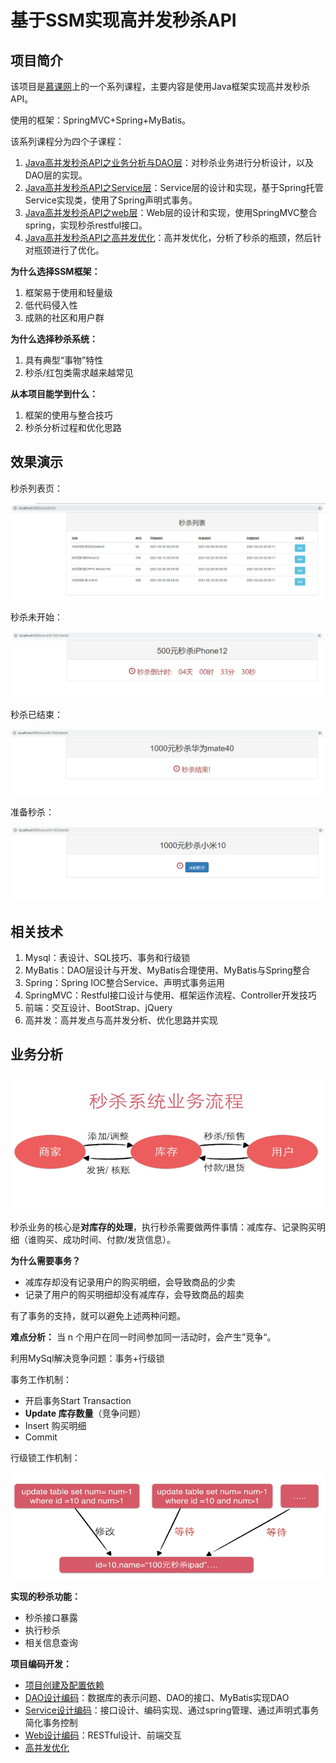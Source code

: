 # 基于SSM实现高并发秒杀API

## 项目简介

该项目是[慕课网](https://www.imooc.com/)上的一个系列课程，主要内容是使用Java框架实现高并发秒杀API。

使用的框架：SpringMVC+Spring+MyBatis。

该系列课程分为四个子课程：

1. [Java高并发秒杀API之业务分析与DAO层](https://www.imooc.com/view/587)：对秒杀业务进行分析设计，以及DAO层的实现。
2. [Java高并发秒杀API之Service层](https://www.imooc.com/view/631)：Service层的设计和实现，基于Spring托管Service实现类，使用了Spring声明式事务。
3. [Java高并发秒杀API之web层](https://www.imooc.com/view/630)：Web层的设计和实现，使用SpringMVC整合spring，实现秒杀restful接⼝。
4. [Java高并发秒杀API之高并发优化](https://www.imooc.com/view/632)：高并发优化，分析了秒杀的瓶颈，然后针对瓶颈进行了优化。

**为什么选择SSM框架：**

1. 框架易于使用和轻量级
2. 低代码侵入性
3. 成熟的社区和用户群

**为什么选择秒杀系统：**

1. 具有典型“事物”特性
2. 秒杀/红包类需求越来越常见

**从本项目能学到什么：**

1. 框架的使用与整合技巧
2. 秒杀分析过程和优化思路



## 效果演示

秒杀列表页：

![list](./figure/list.png)

秒杀未开始：

![countdown](./figure/countdown.png)

秒杀已结束：

![end](./figure/end.png)

准备秒杀：

![start](./figure/start.png)



## 相关技术

1. Mysql：表设计、SQL技巧、事务和行级锁
2. MyBatis：DAO层设计与开发、MyBatis合理使用、MyBatis与Spring整合
3. Spring：Spring IOC整合Service、声明式事务运用
4. SpringMVC：Restful接口设计与使用、框架运作流程、Controller开发技巧
5. 前端：交互设计、BootStrap、jQuery
6. 高并发：高并发点与高并发分析、优化思路并实现



## 业务分析

<img src="./figure/system.png" alt="system" style="zoom:80%;" />

秒杀业务的核心是**对库存的处理**，执行秒杀需要做两件事情：减库存、记录购买明细（谁购买、成功时间、付款/发货信息）。

**为什么需要事务？**

* 减库存却没有记录用户的购买明细，会导致商品的少卖
* 记录了用户的购买明细却没有减库存，会导致商品的超卖

有了事务的支持，就可以避免上述两种问题。

**难点分析：**
当 n 个用户在同一时间参加同一活动时，会产生”竞争“。

利用MySql解决竞争问题：事务+行级锁

事务工作机制：

* 开启事务Start Transaction
* **Update 库存数量**（竞争问题）
* Insert 购买明细
* Commit

行级锁工作机制：

<img src="./figure/rowlock.png" alt="rowlock" style="zoom:80%;" />

**实现的秒杀功能：**

* 秒杀接口暴露
* 执行秒杀
* 相关信息查询

**项目编码开发：**

* [项目创建及配置依赖](./notes/0_init.md)
* [DAO设计编码](./notes/1_DAO.md)：数据库的表示问题、DAO的接口、MyBatis实现DAO
* [Service设计编码](./notes/2_Service.md)：接口设计、编码实现、通过spring管理、通过声明式事务简化事务控制
* [Web设计编码](./notes/3_Web.md)：RESTful设计、前端交互
* [高并发优化](./notes/4_Optimization.md)